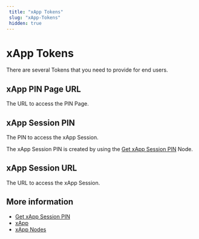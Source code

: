 ```yaml
---
 title: "xApp Tokens" 
 slug: "xApp-Tokens" 
 hidden: true
---
```


# xApp Tokens

There are several Tokens that you need to provide for end users.

## xApp PIN Page URL	

The URL to access the PIN Page.

## xApp Session PIN	

The PIN to access the xApp Session.

The xApp Session PIN is created by using the [Get xApp Session PIN](../flow-nodes/xApp/get-xApp-session-PIN.md) Node.

## xApp Session URL

The URL to access the xApp Session.


## More information

- [Get xApp Session PIN](../flow-nodes/xApp/get-xApp-session-PIN.md) 
- [xApp](overview.md)
- [xApp Nodes](../flow-nodes/xApp/overview.md)